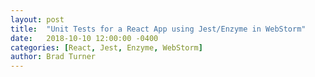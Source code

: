 ```yaml
---
layout: post
title:  "Unit Tests for a React App using Jest/Enzyme in WebStorm"
date:   2018-10-10 12:00:00 -0400
categories: [React, Jest, Enzyme, WebStorm]
author: Brad Turner
---
```



[Jest]: https://jestjs.io/
[Enzyme]: https://github.com/airbnb/enzyme
[WebStorm]: https://www.jetbrains.com/webstorm/
[WebStorm Jest integration]: https://www.jetbrains.com/help/webstorm/running-unit-tests-on-jest.html
[WebStorm Run/Debug configuration]: https://www.jetbrains.com/help/webstorm/run-debug-configuration-jest.html
